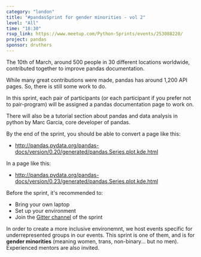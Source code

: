 ```yaml
---
category: "london"
title: "#pandasSprint for gender minorities - vol 2"
level: "All"
time: "18:30"
rsvp_link: https://www.meetup.com/Python-Sprints/events/253088220/
project: pandas
sponsor: druthers
---
```


The 10th of March, around 500 people in 30 different locations worldwide,
contributed together to improve pandas documentation.

While many great contributions were made, pandas has around 1,200 API pages.
So, there is still some work to do.

In this sprint, each pair of participants (or each participant if you prefer
not to pair-program) will be assigned a pandas documentation page to work on.

There will also be a tutorial section about pandas and data analysis in python
by Marc Garcia, core developer of pandas.

By the end of the sprint, you should be able to convert a page like this:
- <http://pandas.pydata.org/pandas-docs/version/0.20/generated/pandas.Series.plot.kde.html>

In a page like this:
- <http://pandas.pydata.org/pandas-docs/version/0.23/generated/pandas.Series.plot.kde.html>

Before the sprint, it's recommended to:

- Bring your own laptop
- Set up your environment
- Join the [Gitter channel](https://gitter.im/py-sprints/pandas-doc-london) of the sprint

In order to create a more inclusive environemnt, we host events specific for underrepresented
groups in our events. This sprint is one of them, and is for **gender minorities** (meaning
women, trans, non-binary... but no men). Experienced mentors are also invited.

